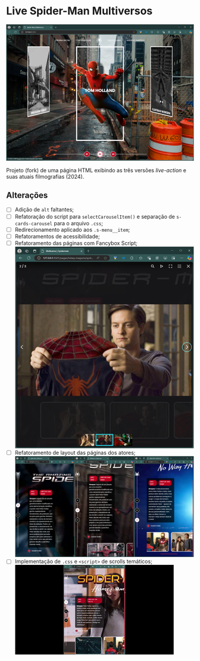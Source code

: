 # Live Spider-Man Multiversos

![Print Home](./doc/home.png)

Projeto (fork) de uma página HTML exibindo as três versões _live-action_ e suas atuais filmografias (2024).

## Alterações

- [ ] Adição de `alt` faltantes;
- [ ] Refatoração do script para `selectCarouselItem()` e separação de `s-cards-carousel` para o arquivo `.css`;
- [ ] Redirecionamento aplicado aos `.s-menu__item`;
- [ ] Refatoramentos de acessibilidade;
- [ ] Refatoramento das páginas com Fancybox Script;
![fancybox](./doc/fancybox.png)
- [ ] Refatoramento de layout das páginas dos atores;
![Print Telas](./doc/telas.png)
- [ ] Implementação de `.css` e `<script>` de scrolls temáticos;
![Scrolls](./doc/scrolls.gif)
